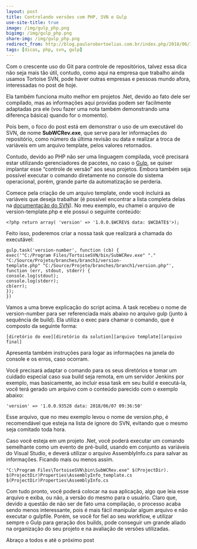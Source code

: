 ```yaml
---
layout: post
title: Controlando versões com PHP, SVN e Gulp
use-site-title: true
image: /img/gulp_php.png
bigimg: /img/gulp_php.png
share-img: /img/gulp_php.png
redirect_from: http://blog.paulorobertoelias.com.br/index.php/2018/06/13/controlando-versoes-com-php-svn-e-gulp/
tags: [dicas, php, svn, gulp]
---
```


Com o crescente uso do Git para controle de repositórios, talvez essa dica não seja mais tão útil, contudo, como aqui na empresa que trabalho ainda usamos Tortoise SVN, pode haver outras empresas e pessoas mundo afora, interessadas no post de hoje.

Ela também funciona muito melhor em projetos .Net, devido ao fato dele ser compilado, mas as informações aqui providas podem ser facilmente adaptadas pra ele (vou fazer uma nota também demonstrando uma diferença básica) quando for o momento).

Pois bem, o foco do post está em demonstrar o uso de um executável do SVN, de nome **SubWCRev.exe**, que serve para ler informações do repositório, como número da última revisão ou data e realizar a troca de variáveis em um arquivo template, pelos valores retornados.

Contudo, devido ao PHP não ser uma linguagem compilada, você precisará estar utilizando gerenciadores de pacotes, no caso o [Gulp](https://gulpjs.com/), se quiser implantar esse “controle de versão” aos seus projetos. Embora também seja possível executar o comando diretamente no console do sistema operacional, porém, grande parte da automatização se perderia.

Comece pela criação de um arquivo template, onde você incluirá as variáveis que deseja trabalhar (é possível encontrar a lista completa delas na [documentação do SVN](https://tortoisesvn.net/docs/release/TortoiseSVN_pt/tsvn-subwcrev.html)). No meu exemplo, eu chamei o arquivo de version-template.php e ele possui o seguinte conteúdo:

```
<?php return array( 'version' => '1.0.0.$WCREV$ data: $WCDATE$'>);
```

Feito isso, poderemos criar a nossa task que realizará a chamada do executável:

```
gulp.task('version-number', function (cb) {
exec('"C:/Program Files/TortoiseSVN/bin/SubWCRev.exe" "." "C:/Source/Projeto/branches/branch1/version-
template.php" "C:/Source/Projeto/branches/branch1/version.php"', function (err, stdout, stderr) {
console.log(stdout);
console.log(stderr);
cb(err);
});
})
```

Vamos a uma breve explicação do script acima. A task recebeu o nome de version-number para ser referenciada mais abaixo no arquivo gulp (junto à sequência de build). Ela utiliza o exec para chamar o comando, que é composto da seguinte forma:

```
[diretório do exe][diretório da solution][arquivo template][arquivo final]
```

Apresenta também instruções para logar as informações na janela do console e os erros, caso ocorram.

Você precisará adaptar o comando para os seus diretórios e tomar um cuidado especial caso sua build seja remota, em um servidor Jenkins por exemplo, mas basicamente, ao incluir essa task em seu build e executá-la, você terá gerado um arquivo com o conteúdo parecido com o exemplo abaixo:

```
'version' => '1.0.0.93528 data: 2018/06/07 09:36:50'
```

Esse arquivo, que no meu exemplo levou o nome de version.php, é recomendável que esteja na lista de ignore do SVN, evitando que o mesmo seja comitado toda hora.

Caso você esteja em um projeto .Net, você poderá executar um comando semelhante como um evento de pré-build, usando em conjunto as variáveis do Visual Studio, e deverá utilizar o arquivo AssemblyInfo.cs para salvar as informações. Ficando mais ou menos assim.

```
"C:\Program Files\TortoiseSVN\bin\SubWCRev.exe" $(ProjectDir). $(ProjectDir)Properties\AssemblyInfo_template.cs $(ProjectDir)Properties\AssemblyInfo.cs
```

Com tudo pronto, você poderá colocar na sua aplicação, algo que leia esse arquivo e exiba, ou não, a versão do mesmo para o usuário. Claro que, devido a questão de não ser de fato uma compilação, o processo acaba sendo menos interessante, pois é mais fácil manipular algum arquivo e não executar o gulpfile. Porém, se você for fiel ao seu workflow, e utilizar sempre o Gulp para geração dos builds, pode conseguir um grande aliado na organização do seu projeto e na avaliação de versões utilizadas.

Abraço a todos e até o próximo post
